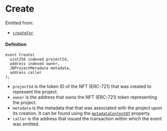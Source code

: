 # Create

Emitted from:

* [`createFor`](/dev/api/v2/contracts/jbprojects/write/createfor.md)

#### Definition

```
event Create(
  uint256 indexed projectId,
  address indexed owner,
  JBProjectMetadata metadata,
  address caller
);
```

* `projectId` is the token ID of the NFT (ERC-721) that was created to represent the project.
* `owner` is the address that owns the NFT (ERC-721) token representing the project.
* `metadata` is the metadata that that was associated with the project upon its creation. It can be found using the [`metadataContentOf`](/dev/api/v2/contracts/jbprojects/properties/metadatacontentof.md) property.
* `caller` is the address that issued the transaction within which the event was emitted.
